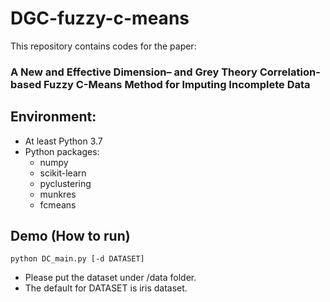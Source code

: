 # DGC-fuzzy-c-means
This repository contains codes for the paper:<br>
### A New and Effective Dimension– and Grey Theory Correlation-based Fuzzy C-Means Method for Imputing Incomplete Data

## Environment:<br>
  * At least Python 3.7
  * Python packages:
    * numpy
    * scikit-learn
    * pyclustering
    * munkres
    * fcmeans

## Demo (How to run)
```
python DC_main.py [-d DATASET]
```
* Please put the dataset under /data folder.
* The default for DATASET is iris dataset.
